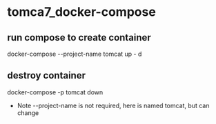 # tomca7_docker-compose



## run compose to create container
docker-compose --project-name tomcat up - d

## destroy container
docker-compose -p tomcat down


- Note --project-name is not required, here is named tomcat, but can change
